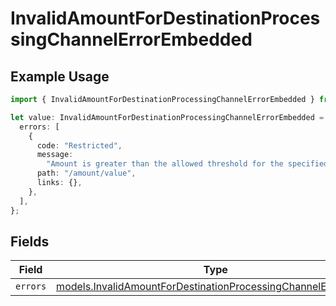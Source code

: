 # InvalidAmountForDestinationProcessingChannelErrorEmbedded

## Example Usage

```typescript
import { InvalidAmountForDestinationProcessingChannelErrorEmbedded } from "dwolla-typescript/models";

let value: InvalidAmountForDestinationProcessingChannelErrorEmbedded = {
  errors: [
    {
      code: "Restricted",
      message:
        "Amount is greater than the allowed threshold for the specified destination processing channel.",
      path: "/amount/value",
      links: {},
    },
  ],
};
```

## Fields

| Field                                                                                                                                  | Type                                                                                                                                   | Required                                                                                                                               | Description                                                                                                                            |
| -------------------------------------------------------------------------------------------------------------------------------------- | -------------------------------------------------------------------------------------------------------------------------------------- | -------------------------------------------------------------------------------------------------------------------------------------- | -------------------------------------------------------------------------------------------------------------------------------------- |
| `errors`                                                                                                                               | [models.InvalidAmountForDestinationProcessingChannelErrorError](../models/invalidamountfordestinationprocessingchannelerrorerror.md)[] | :heavy_minus_sign:                                                                                                                     | N/A                                                                                                                                    |